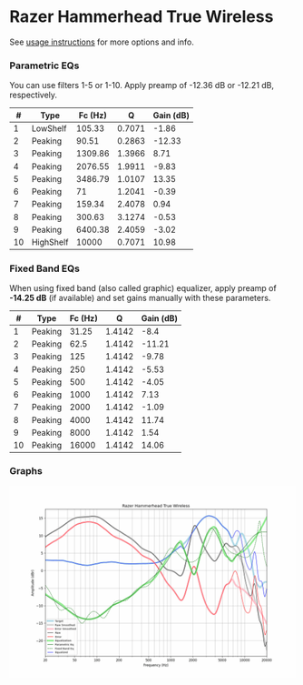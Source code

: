 # Razer Hammerhead True Wireless
See [usage instructions](https://github.com/jaakkopasanen/AutoEq#usage) for more options and info.

### Parametric EQs
You can use filters 1-5 or 1-10. Apply preamp of -12.36 dB or -12.21 dB, respectively.

|   # | Type      |   Fc (Hz) |      Q |   Gain (dB) |
|-----|-----------|-----------|--------|-------------|
|   1 | LowShelf  |    105.33 | 0.7071 |       -1.86 |
|   2 | Peaking   |     90.51 | 0.2863 |      -12.33 |
|   3 | Peaking   |   1309.86 | 1.3966 |        8.71 |
|   4 | Peaking   |   2076.55 | 1.9911 |       -9.83 |
|   5 | Peaking   |   3486.79 | 1.0107 |       13.35 |
|   6 | Peaking   |     71    | 1.2041 |       -0.39 |
|   7 | Peaking   |    159.34 | 2.4078 |        0.94 |
|   8 | Peaking   |    300.63 | 3.1274 |       -0.53 |
|   9 | Peaking   |   6400.38 | 2.4059 |       -3.02 |
|  10 | HighShelf |  10000    | 0.7071 |       10.98 |

### Fixed Band EQs
When using fixed band (also called graphic) equalizer, apply preamp of **-14.25 dB** (if available) and set gains manually with these parameters.

|   # | Type    |   Fc (Hz) |      Q |   Gain (dB) |
|-----|---------|-----------|--------|-------------|
|   1 | Peaking |     31.25 | 1.4142 |       -8.4  |
|   2 | Peaking |     62.5  | 1.4142 |      -11.21 |
|   3 | Peaking |    125    | 1.4142 |       -9.78 |
|   4 | Peaking |    250    | 1.4142 |       -5.53 |
|   5 | Peaking |    500    | 1.4142 |       -4.05 |
|   6 | Peaking |   1000    | 1.4142 |        7.13 |
|   7 | Peaking |   2000    | 1.4142 |       -1.09 |
|   8 | Peaking |   4000    | 1.4142 |       11.74 |
|   9 | Peaking |   8000    | 1.4142 |        1.54 |
|  10 | Peaking |  16000    | 1.4142 |       14.06 |

### Graphs
![](./Razer%20Hammerhead%20True%20Wireless.png)
